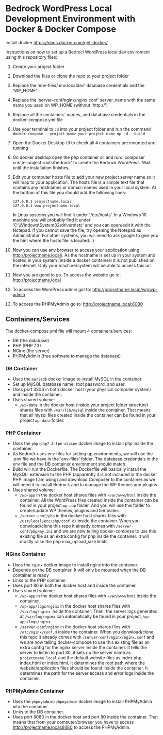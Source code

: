 # Bedrock WordPress Local Development Environment with Docker & Docker Compose

Install docker https://docs.docker.com/get-docker/

Instructions on how to set up a Bedrocl WordPress local dev enviroment using this repository files:

1. Create your project folder
2. Download the files or clone the repo to your project folder
3. Replace the 'env-files/.env.localdev' database credentials and the 'WP_HOME'
4. Replace the 'server-conf/nginx/nginx.conf' server_name with the same name you used on WP_HOME (without 'http://')
5. Replace all the containers' names, and database credentials in the docker-compose.yml file
6. Use your terminal to `cd` into your project folder and run the command `docker-compose --project-name your-project-name up -d --build`
7. Open the Docker Desktop UI to check all 4 containers are mounted and running
8. On docker desktop open the php container cli and run: 'composer create-project roots/bedrock' to create the Bedrock WordPress. Wait until the installation finishes.
9. Edit your computer hosts file to add your new project server name so it will map to your application. The hosts file is a simple text file that contains any hostnames or domain names used in your local system. At the bottom of this file you should add the following lines:

   ```
   127.0.0.1 projectname.local 
   127.0.0.1 www.projectname.local 
   ```

   In Linux systems you will find it under '/etc/hosts'. In a Windows 10 machine you will probably find it under 'C:\Windows\System32\drivers\etc' and you can open/edit it with the Notepad. If you cannot save the file, try opening the Notepad as Administrator. For other systems, you will need to ask google to give you the hint where the hosts file is located. :)

10. Now you can use any browser to access your application using http://projectname.local/. As the hostname is set up in your system and hosted in your system (inside a docker container) it is not published on the internet. Only your machine/system will be able to access this url.
11. Now you are good to go. To access the website go to: http://projectname.local
12. To access the WordPress admin got to: http://projectname.local/wp/wp-admin
13. To access the PHPMyAdmin go to: http://projectname.local:8080

## Containers/Services

The docker-compose.yml file will mount 4 containers/services:

- DB (the database)
- PHP (PHP 7.3)
- NGinx (the server)
- PHPMyAdmin (free software to manage the database)

### DB Container

* Uses the `mariadb` docker image to install MySQL in the container.
* Set up MySQL database name, root password, and user. 
* Uses port 3306 in both docker host (your physical computer system) and inside the container. 
* Uses shared volume: 
  - `/wp-data` in the docker host (inside your project folder structure) shares files with `/var/lib/mysql` inside the container. That means that all mysql files created inside the container can be found in your project `wp-data` folder.

### PHP Container

* Uses the `php:php7.3-fpm-alpine` docker image to install php inside the container.
* As Bedrock uses env files for setting up environments, we will use the .env file we have in the 'env-files' folder. The database credentials in the env file and the DB container environment should match. 
* Build will run the Dockerfile. The Dockerfile will basically install the MySQLi extension to the PHP (apparently it is not included in the docker PHP image I am using) and download Composer to the container as we will need it to install Bedrock and to manage the WP themes and plugins.
* Uses shared volume: 
  - `/wp-app` in the docker host shares files with `/var/www/html` inside the container. All the WordPress files created inside the container can be found in your project `wp-app` folder. And you will use this folder to create/update WP themes, plugins and templates.
  - `/server-conf/php` in the docker host shares files with `/usr/local/etc/php/conf.d/` inside the container. When you donwload/clone this repo it already comes with `/server-conf/php/my.ini` and we are now telling docker-compose to use this existing file as an extra config for php inside the container. It will mostly raise the php max_upload_size limits.

### NGinx Container

* Uses the `nginx` docker image to install nginx into the container.
* Depends on the DB container. It will only be mounted when the DB container is ready
* Links to the PHP container.
* Uses port 80 in both the docker host and inside the container. 
* Uses shared volume: 
  - `/wp-app` in the docker host shares files with `/var/www/html` inside the container. 
  - `/wp-app/logs/nginx` in the docker host shares files with `/var/log/nginx` inside the container. Then, the server logs generated at `/var/log/nginx` can automatically be found in your project `/wp-app/logs/nginx`.
  - `/server-conf/nginx` in the docker host shares files with `/etc/nginx/conf.d` inside the container. When you donwload/clone this repo it already comes with `/server-conf/nginx/nginx.conf` and we are now telling docker-compose to use this existing file as an extra config for the nginx server inside the container. It tells the server to listen to port 80, it sets up the server name as `projectname.local` and the default website files as index.php, index.html or index.html. It determines the root path where the website/application files should be found inside the container. It determines the path for the server access and error logs inside the container.


### PHPMyAdmin Container

* Uses the `phpmyadmin/phpmyadmin` docker image to install PHPMyAdmin into the container.
* Links to the DB container.
* Uses port 8080 in the docker host and port 80 inside the container. That means that from your computer/browser you have to access http://projectname.local:8080 to access the PHPMyAdmin.
